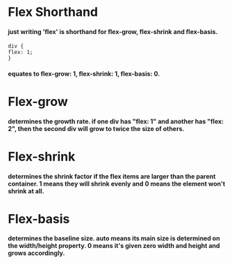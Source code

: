 # Flex Shorthand
#### just writing 'flex' is shorthand for flex-grow, flex-shrink and flex-basis. 
```
div {
flex: 1;
}
```
#### equates to flex-grow: 1, flex-shrink: 1, flex-basis: 0.
# Flex-grow
#### determines the growth rate. if one div has "flex: 1" and another has "flex: 2", then the second div will grow to twice the size of others.
# Flex-shrink
#### determines the shrink factor if the flex items are larger than  the parent container. 1 means they will shrink evenly and 0 means the element won't shrink at all.
# Flex-basis
#### determines the baseline size. auto means its main size is determined on the width/height property. 0 means it's given zero width and height and grows accordingly.
